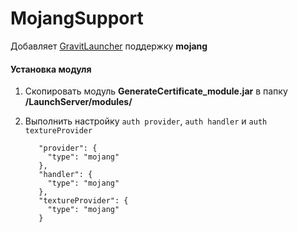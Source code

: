 # MojangSupport
Добавляет [GravitLauncher] поддержку **mojang**
#### Установка модуля
1. Скопировать модуль **GenerateCertificate_module.jar** в папку **/LaunchServer/modules/**
2. Выполнить настройку `auth provider`, `auth handler` и `auth textureProvider`

          "provider": {
            "type": "mojang"
          },
          "handler": {
            "type": "mojang"
          },
          "textureProvider": {
            "type": "mojang"
          }

[GravitLauncher]: https://github.com/GravitLauncher/Launcher
